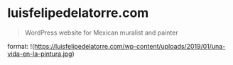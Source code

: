 # luisfelipedelatorre.com
> WordPress website for Mexican muralist and painter

format: !(https://luisfelipedelatorre.com/wp-content/uploads/2019/01/una-vida-en-la-pintura.jpg)
